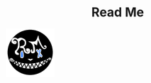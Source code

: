 <div>
    <h1 align="center"> Read Me </h1>
</div>

<p align="center"></p>
    <img src="https://raw.githubusercontent.com/WuWooLay/design_readmal/master/images/ReadMal_Logo.gif">
</p>